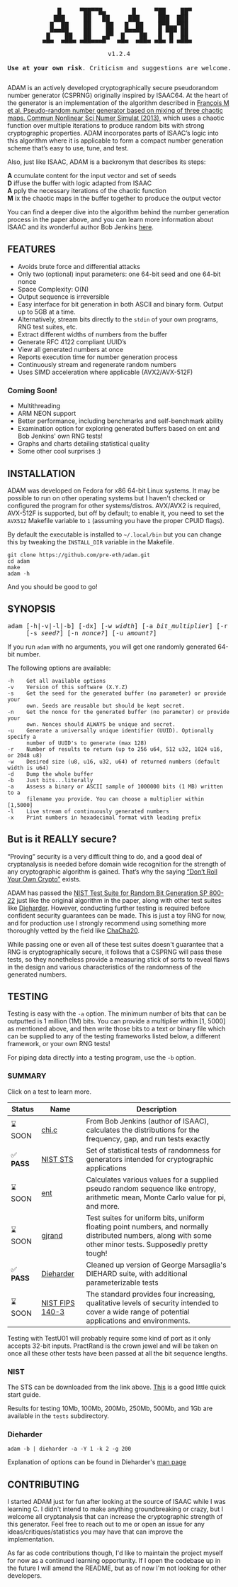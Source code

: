 <pre style="text-align:center;">
<p align="center">
    █     ▀██▀▀█▄       █     ▀██    ██▀ 
   ███     ██   ██     ███     ███  ███  
  █  ██    ██    ██   █  ██    █▀█▄▄▀██  
 ▄▀▀▀▀█▄   ██    ██  ▄▀▀▀▀█▄   █ ▀█▀ ██  
▄█▄  ▄██▄ ▄██▄▄▄█▀  ▄█▄  ▄██▄ ▄█▄ █ ▄██▄ 

v1.2.4

<b>Use at your own risk</b>. Criticism and suggestions are welcome.
</pre>         

ADAM is an actively developed cryptographically secure pseudorandom number generator (CSPRNG) originally inspired by ISAAC64. At the heart of the generator is an implementation of the algorithm described in [François M et al. Pseudo-random number generator based on mixing of three chaotic maps. Commun Nonlinear Sci Numer Simulat (2013)](https://doi.org/10.1016/j.cnsns.2013.08.032), which uses a chaotic function over multiple iterations to produce random bits with strong cryptographic properties. ADAM incorporates parts of ISAAC’s logic into this algorithm where it is applicable to form a compact number generation scheme that’s easy to use, tune, and test.

Also, just like ISAAC, ADAM is a backronym that describes its steps:

**A** ccumulate content for the input vector and set of seeds <br>
**D** iffuse the buffer with logic adapted from ISAAC <br>
**A** pply the necessary iterations of the chaotic function <br>
**M** ix the chaotic maps in the buffer together to produce the output vector

You can find a deeper dive into the algorithm behind the number generation process in the paper above, and you can learn more information about ISAAC and its wonderful author Bob Jenkins [here](http://burtleburtle.net/bob/rand/isaacafa.html).

## FEATURES

- Avoids brute force and differential attacks
- Only two (optional) input parameters: one 64-bit seed and one 64-bit nonce
- Space Complexity: O(N)
- Output sequence is irreversible
- Easy interface for bit generation in both ASCII and binary form. Output up to 5GB at a time.
- Alternatively, stream bits directly to the `stdin` of your own programs, RNG test suites, etc.
- Extract different widths of numbers from the buffer
- Generate RFC 4122 compliant UUID’s
- View all generated numbers at once
- Reports execution time for number generation process
- Continuously stream and regenerate random numbers
- Uses SIMD acceleration where applicable (AVX2/AVX-512F)

### Coming Soon!

- Multithreading
- ARM NEON support
- Better performance, including benchmarks and self-benchmark ability
- Examination option for exploring generated buffers based on ent and Bob Jenkins' own RNG tests!
- Graphs and charts detailing statistical quality
- Some other cool surprises :)

## INSTALLATION

ADAM was developed on Fedora for x86 64-bit Linux systems. It may be possible to run on other operating systems but I haven't checked or configured the program for other systems/distros. AVX/AVX2 is required, AVX-512F is supported, but off by default; to enable it, you need to set the `AVX512` Makefile variable to `1` (assuming you have the proper CPUID flags).

By default the executable is installed to `~/.local/bin` but you can change this by tweaking the `INSTALL_DIR` variable in the Makefile.

```
git clone https://github.com/pre-eth/adam.git
cd adam
make
adam -h
```

And you should be good to go! 

## SYNOPSIS

<pre>
adam [-h|-v|-l|-b] [-dx] [-w <em>width</em>] [-a <em>bit_multiplier</em>] [-r <em>results</em>]
     [-s <em>seed?</em>] [-n <em>nonce?</em>] [-u <em>amount?</em>]
</pre>

If you run `adam` with no arguments, you will get one randomly generated 64-bit number.

The following options are available:

    -h    Get all available options
    -v    Version of this software (X.Y.Z)
    -s    Get the seed for the generated buffer (no parameter) or provide your
          own. Seeds are reusable but should be kept secret.
    -n    Get the nonce for the generated buffer (no parameter) or provide your 
          own. Nonces should ALWAYS be unique and secret.
    -u    Generate a universally unique identifier (UUID). Optionally specify a 
          number of UUID's to generate (max 128)
    -r    Number of results to return (up to 256 u64, 512 u32, 1024 u16, or 2048 u8)
    -w    Desired size (u8, u16, u32, u64) of returned numbers (default width is u64)
    -d    Dump the whole buffer
    -b    Just bits...literally
    -a    Assess a binary or ASCII sample of 1000000 bits (1 MB) written to a
          filename you provide. You can choose a multiplier within [1,5000]
    -l    Live stream of continuously generated numbers
    -x    Print numbers in hexadecimal format with leading prefix


## But is it REALLY secure?

“Proving” security is a very difficult thing to do, and a good deal of cryptanalysis is needed before domain wide recognition for the strength of any cryptographic algorithm is gained. That’s why the saying [“Don’t Roll Your Own Crypto”](https://security.stackexchange.com/questions/18197/why-shouldnt-we-roll-our-own) exists.

ADAM has passed the [NIST Test Suite for Random Bit Generation SP 800-22](https://csrc.nist.gov/publications/detail/sp/800-22/rev-1a/final) just like the original algorithm in the paper, along with other test suites like [Dieharder](http://webhome.phy.duke.edu/~rgb/General/dieharder.php). However, conducting further testing is required before confident security guarantees can be made. This is just a toy RNG for now, and for production use I strongly recommend using something more thoroughly vetted by the field like [ChaCha20](https://datatracker.ietf.org/doc/html/rfc7539). 

While passing one or even all of these test suites doesn't guarantee that a RNG is cryptographically secure, it follows that a CSPRNG will pass these tests, so they nonetheless provide a measuring stick of sorts to reveal flaws in the design and various characteristics of the randomness of the generated numbers.

## TESTING

Testing is easy with the `-a` option. The minimum number of bits that can be outputted is 1 million (1M) bits. You can provide a multiplier within [1, 5000] as mentioned above, and then write those bits to a text or binary file which can be supplied to any of the testing frameworks listed below, a different framework, or your own RNG tests!

For piping data directly into a testing program, use the `-b` option.

### SUMMARY

Click on a test to learn more.

| Status            | Name        | Description | 
| ------------------| ----------- | ----------- | 
| ⌛ SOON | [chi.c](http://burtleburtle.net/bob/rand/testsfor.html) | From Bob Jenkins (author of ISAAC), calculates the distributions for the frequency, gap, and run tests exactly
| ✅ **PASS**  | [NIST STS](https://csrc.nist.gov/projects/random-bit-generation/documentation-and-software) | Set of statistical tests of randomness for generators intended for cryptographic applications 
| ⌛ SOON | [ent](https://www.fourmilab.ch/random) | Calculates various values for a supplied pseudo random sequence like entropy, arithmetic mean, Monte Carlo value for pi, and more.
| ⌛ SOON | [gjrand](https://gjrand.sourceforge.net) | Test suites for uniform bits, uniform floating point numbers, and normally distributed numbers, along with some other minor tests. Supposedly pretty tough!
| ✅ **PASS**  | [Dieharder](https://webhome.phy.duke.edu/~rgb/General/dieharder.php) | Cleaned up version of George Marsaglia's DIEHARD suite, with additional parameterizable tests 
| ⌛ SOON  | [NIST FIPS 140-3](https://webhome.phy.duke.edu/~rgb/General/dieharder.php) | The standard provides four increasing, qualitative levels of security intended to cover a wide range of potential applications and environments.  

Testing with TestU01 will probably require some kind of port as it only accepts 32-bit inputs. PractRand is the crown jewel and will be taken on once all these other tests have been passed at all the bit sequence lengths.

### NIST

The STS can be downloaded from the link above. [This](https://www.slideshare.net/Muhammadhamid23/running-of-nist-test-109375052) is a good little quick start guide.

Results for testing 10Mb, 100Mb, 200Mb, 250Mb, 500Mb, and 1Gb are available in the `tests` subdirectory. 

### Dieharder

`adam -b | dieharder -a -Y 1 -k 2 -g 200`

Explanation of options can be found in Dieharder's [man page](https://linux.die.net/man/1/dieharder)

## CONTRIBUTING

I started ADAM just for fun after looking at the source of ISAAC while I was learning C. I didn't intend to make anything groundbreaking or crazy, but I welcome all cryptanalysis that can increase the cryptographic strength of this generator. Feel free to reach out to me or open an issue for any ideas/critiques/statistics you may have that can improve the implementation.

As far as code contributions though, I'd like to maintain the project myself for now as a continued learning opportunity. If I open the codebase up in the future I will amend the README, but as of now I'm not looking for other developers.
